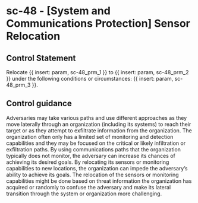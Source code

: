 # sc-48 - \[System and Communications Protection\] Sensor Relocation

## Control Statement

Relocate {{ insert: param, sc-48_prm_1 }} to {{ insert: param, sc-48_prm_2 }} under the following conditions or circumstances: {{ insert: param, sc-48_prm_3 }}.

## Control guidance

Adversaries may take various paths and use different approaches as they move laterally through an organization (including its systems) to reach their target or as they attempt to exfiltrate information from the organization. The organization often only has a limited set of monitoring and detection capabilities and they may be focused on the critical or likely infiltration or exfiltration paths. By using communications paths that the organization typically does not monitor, the adversary can increase its chances of achieving its desired goals. By relocating its sensors or monitoring capabilities to new locations, the organization can impede the adversary’s ability to achieve its goals. The relocation of the sensors or monitoring capabilities might be done based on threat information the organization has acquired or randomly to confuse the adversary and make its lateral transition through the system or organization more challenging.
